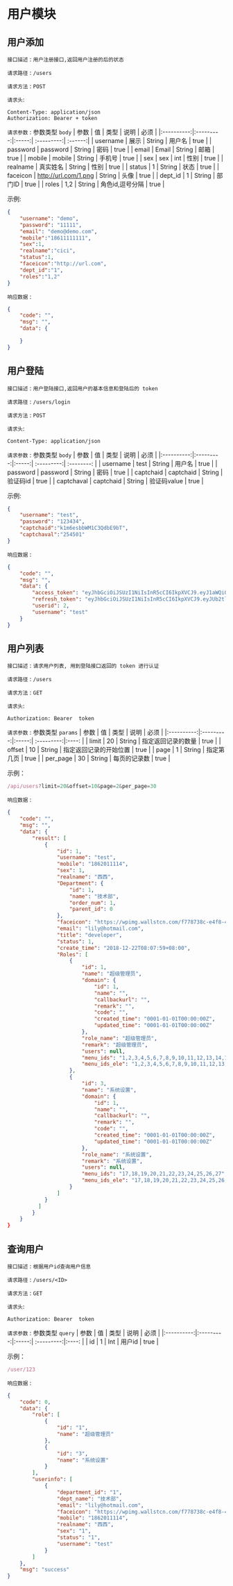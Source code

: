 # 用户模块

## 用户添加

`接口描述` : `用户注册接口,返回用户注册的后的状态`

`请求路径` :  `/users`

`请求方法` :  `POST`

`请求头`: 
```
Content-Type: application/json
Authorization: Bearer + token 
```

`请求参数` : 参数类型 `body`
| 参数        | 值           | 类型  | 说明 | 必须 | 
|:----------:|:---------:|:-----:| :---------:| :------:|
| username   | 展示      | String | 用户名 | true |
| password   | password |   String | 密码 | true |
| email   | Email     |    String |  邮箱 | true |
| mobile   | mobile     |    String |  手机号 | true |
| sex   | sex     |    int |  性别 | true |
| realname   | 真实姓名     |    String |  性别 | true |
| status   | 1     |    String |  状态 | true |
| faceicon   | http://url.com/1.png     |    String |  头像 | true |
| dept_id   | 1     |    String |  部门ID | true |
| roles   | 1,2     |    String |  角色id,逗号分隔 | true |

示例:
```json
{
    "username": "demo",
    "password": "11111",
    "email": "demo@demo.com",
    "mobile":"18611111111",
    "sex":1,
    "realname":"cici",
    "status":1,
    "faceicon":"http://url.com",
    "dept_id":"1",
    "roles":"1,2"
}
```
`响应数据` : 
```json
{
    "code": "",
    "msg": "",
    "data": {

    }
}
```

## 用户登陆

`接口描述` : `用户登陆接口,返回用户的基本信息和登陆后的 token `

`请求路径` :  `/users/login`

`请求方法` :  `POST`

`请求头`: 
```
Content-Type: application/json
```

`请求参数` : 参数类型 `body`
| 参数        | 值           | 类型  | 说明 | 必须 | 
|:----------:|:---------:|:-----:|  :---------:| :--------: |
| username   | test      | String | 用户名 | true |
| password   | password |   String | 密码 | true |
| captchaid   | captchaid |   String | 验证码id | true |
| captchaval   | captchaid |   String | 验证码value | true |

示例:
```json
{
    "username": "test",
    "password": "123434",
    "captchaid":"k1m6esbbWM1C3QdbE9bT",
    "captchaval":"254501"
}
```

`响应数据` : 
```json
{
    "code": "",
    "msg": "",
    "data": {
        "access_token": "eyJhbGciOiJSUzI1NiIsInR5cCI6IkpXVCJ9.eyJ1aWQiOiIxMiIsInVuYW1lIjoiYWRtaW4iLCJleHAiOjE1NTY3OTExMDF9.djKAY6XGbslRNyTQ-xY8pFl7Q5Jh174H6okD0bZCpihlzz5sslMY-9fqduInQi318O-doz35ScCY7oqpqhm1NyXD4MHdja1lpwn9urY9l3a0APpM6hG05NtcIe02fwYmjQVhKylcQlrzuzZ61r-w_dW_flVTY6N0amVib6JDHos",
        "refresh_token": "eyJhbGciOiJSUzI1NiIsInR5cCI6IkpXVCJ9.eyJUb2tlbiI6ImF1dGgyNGNjYmNhYWM4NDIxYWU3ZjU1MGJlMDMyMjk4MzJmNnNhZmUiLCJleHAiOjE1NTY5NjM5MDF9.r2kmgQ2j3PyaZFxw2ifi_Mrtbabom3LBsX9BirGfC-a98y2A3cFvhDkScIdnlM_mCZDAfwkQlbptontf7tj4xXHlbxPj1UwJbNQJROgYGsglq7AX7n6XqqFjGkurjU6kCp2AoyKO2S3aYg2aOo9m0UzXv-seVqPhNewUNb7GJUA",
        "userid": 2,
        "username": "test"
    }
}
```

## 用户列表

`接口描述` : `请求用户列表, 用到登陆接口返回的 token 进行认证 `

`请求路径` :  `/users`

`请求方法` :  `GET`

`请求头`: 
```
Authorization: Bearer  token
```

`请求参数` : 参数类型 `params`
| 参数        | 值           | 类型  | 说明 | 必须 | 
|:----------:|:---------:|:-----:|  :---------:|:----: |
| limit   | 20      | String | 指定返回记录的数量 |  true |
| offset   | 10     | String | 指定返回记录的开始位置 |  true |
| page   | 1      | String | 指定第几页 |  true |
| per_page   | 30      | String | 每页的记录数 |  true |


示例：
```js
/api/users?limit=20&offset=10&page=2&per_page=30
```

`响应数据` : 
```json
{
    "code": "",
    "msg": "",
    "data": {
        "result": [
            {
                "id": 1,
                "username": "test",
                "mobile": "1862011114",
                "sex": 1,
                "realname": "西西",
                "Department": {
                    "id": 1,
                    "name": "技术部",
                    "order_num": 1,
                    "parent_id": 0
                },
                "faceicon": "https://wpimg.wallstcn.com/f778738c-e4f8-4870-b634-56703b4acafe.gif",
                "email": "lily@hotmail.com",
                "title": "developer",
                "status": 1,
                "create_time": "2018-12-22T08:07:59+08:00",
                "Roles": [
                    {
                        "id": 1,
                        "name": "超级管理员",
                        "domain": {
                            "id": 1,
                            "name": "",
                            "callbackurl": "",
                            "remark": "",
                            "code": "",
                            "created_time": "0001-01-01T00:00:00Z",
                            "updated_time": "0001-01-01T00:00:00Z"
                        },
                        "role_name": "超级管理员",
                        "remark": "超级管理员",
                        "users": null,
                        "menu_ids": "1,2,3,4,5,6,7,8,9,10,11,12,13,14,15,16,17,18,19,20,21,22,23,24,25,26,27",
                        "menu_ids_ele": "1,2,3,4,5,6,7,8,9,10,11,12,13,14,15,16,17,18,19,20,21,22,23,24,25,26,27"
                    },
                    {
                        "id": 3,
                        "name": "系统设置",
                        "domain": {
                            "id": 1,
                            "name": "",
                            "callbackurl": "",
                            "remark": "",
                            "code": "",
                            "created_time": "0001-01-01T00:00:00Z",
                            "updated_time": "0001-01-01T00:00:00Z"
                        },
                        "role_name": "系统设置",
                        "remark": "系统设置",
                        "users": null,
                        "menu_ids": "17,18,19,20,21,22,23,24,25,26,27",
                        "menu_ids_ele": "17,18,19,20,21,22,23,24,25,26,27"
                    }
                ]
            }
          ]
        }
    }
}
```

## 查询用户

`接口描述` : `根据用户id查询用户信息 `

`请求路径` :  `/users/<ID>`

`请求方法` :  `GET`

`请求头`: 
```
Authorization: Bearer  token
```

`请求参数` : 参数类型 `query`
| 参数        | 值           | 类型  | 说明 | 必须 | 
|:----------:|:---------:|:-----:|  :---------:|:----: |
| id   | 1      | Int | 用户id |  true |

示例：
```js
/user/123
```

`响应数据` : 
```json
{
    "code": 0,
    "data": {
        "role": [
            {
                "id": "1",
                "name": "超级管理员"
            },
            {
                "id": "3",
                "name": "系统设置"
            }
        ],
        "userinfo": [
            {
                "department_id": "1",
                "dept_name": "技术部",
                "email": "lily@hotmail.com",
                "faceicon": "https://wpimg.wallstcn.com/f778738c-e4f8-4870-b634-56703b4acafe.gif",
                "mobile": "1862011114",
                "realname": "西西",
                "sex": "1",
                "status": "1",
                "username": "test"
            }
        ]
    },
    "msg": "success"
}
```

